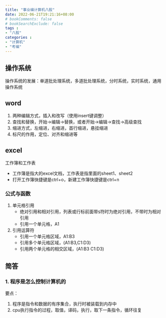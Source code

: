 ```yaml
---
title: "事业编计算机八股"
date: 2022-06-21T19:21:16+08:00
# bookComments: false
# bookSearchExclude: false
tags :
- "八股"
categories : 
- "计算机"
- "考编"
---
```


## 操作系统

操作系统的发展：单道批处理系统，多道批处理系统，分时系统，实时系统，通用操作系统

## word

1. 两种编辑方式，插入和改写（使用insert键调整）
2. 查找和替换，开始->编辑->替换，或者开始->编辑->查找->高级查找
3. 缩进方式，左缩进，右缩进，首行缩进，悬挂缩进
4. 标尺的作用，定位、对齐和缩进等

## excel

工作簿和工作表

- 工作簿是指大的excel文档，工作表是指里面的sheet1、sheet2
- 打开工作簿快捷键是ctrl+o，新建工作簿快捷键是ctrl+n

### 公式与函数

1. 单元格引用
    - 绝对引用和相对引用，列表或行标前面带`$`符时为绝对引用，不带时为相对引用
    - 引用一个单元格，A1
2. 引用运算符
    - 引用一个单元格区域，A1:B3
    - 引用多个单元格区域，(A1:B3,C1:D3)
    - 引用两个单元格的相交区域，(A1:B3 C1:D3)

## 简答

### 1. 程序是怎么控制计算机的

要点：
1. 程序是指令和数据的有序集合，执行时被装载到内存中
2. cpu执行指令的过程，取值，译码，执行，取下一条指令，循环往复
